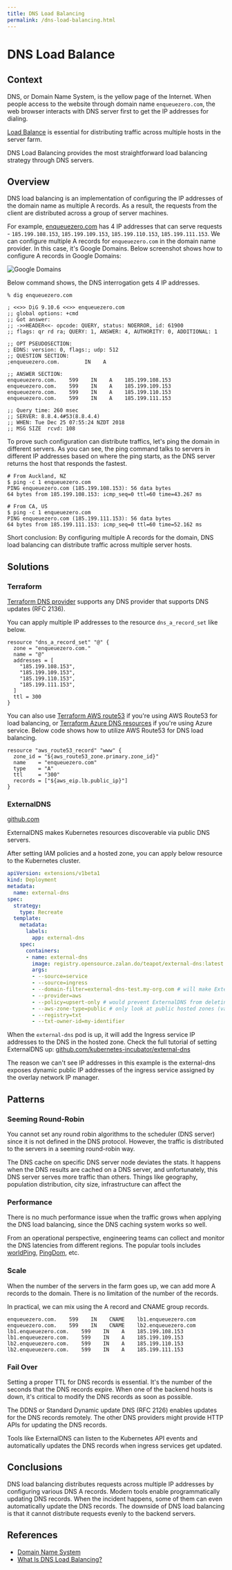 ```yaml
---
title: DNS Load Balancing
permalink: /dns-load-balancing.html
---
```


# DNS Load Balance

## Context

DNS, or Domain Name System, is the yellow page of the Internet. When people access to the website through domain name `enqueuezero.com`, the web browser interacts with DNS server first to get the IP addresses for dialing.

[Load Balance](/load-balance.html) is essential for distributing traffic across multiple hosts in the server farm.

DNS Load Balancing provides the most straightforward load balancing strategy through DNS servers.

## Overview

DNS load balancing is an implementation of configuring the IP addresses of the domain name as multiple A records. As a result, the requests from the client are distributed across a group of server machines.

For example, [enqueuezero.com](https://enqueuezero.com) has 4 IP addresses that can serve requests - `185.199.108.153`, `185.199.109.153`, `185.199.110.153`, `185.199.111.153`. We can configure multiple A records for `enqueuezero.com` in the domain name provider. In this case, it's Google Domains.  Below screenshot shows how to configure A records in Google Domains:

![Google Domains](/static/images/dns-load-balancing-setting.png)

Below command shows, the DNS interrogation gets 4 IP addresses.

```
% dig enqueuezero.com

; <<>> DiG 9.10.6 <<>> enqueuezero.com
;; global options: +cmd
;; Got answer:
;; ->>HEADER<<- opcode: QUERY, status: NOERROR, id: 61900
;; flags: qr rd ra; QUERY: 1, ANSWER: 4, AUTHORITY: 0, ADDITIONAL: 1

;; OPT PSEUDOSECTION:
; EDNS: version: 0, flags:; udp: 512
;; QUESTION SECTION:
;enqueuezero.com.        IN    A

;; ANSWER SECTION:
enqueuezero.com.    599    IN    A    185.199.108.153
enqueuezero.com.    599    IN    A    185.199.109.153
enqueuezero.com.    599    IN    A    185.199.110.153
enqueuezero.com.    599    IN    A    185.199.111.153

;; Query time: 260 msec
;; SERVER: 8.8.4.4#53(8.8.4.4)
;; WHEN: Tue Dec 25 07:55:24 NZDT 2018
;; MSG SIZE  rcvd: 108
```

To prove such configuration can distribute traffics, let's ping the domain in different servers. As you can see, the ping command talks to servers in different IP addresses based on where the ping starts, as the DNS server returns the host that responds the fastest.

```
# From Auckland, NZ
$ ping -c 1 enqueuezero.com
PING enqueuezero.com (185.199.108.153): 56 data bytes
64 bytes from 185.199.108.153: icmp_seq=0 ttl=60 time=43.267 ms
```

```
# From CA, US
$ ping -c 1 enqueuezero.com
PING enqueuezero.com (185.199.111.153): 56 data bytes
64 bytes from 185.199.111.153: icmp_seq=0 ttl=60 time=52.162 ms
```

Short conclusion: By configuring multiple A records for the domain, DNS load balancing can distribute traffic across multiple server hosts.

## Solutions

### Terraform

[Terraform DNS provider](https://www.terraform.io/docs/providers/dns/index.html) supports any DNS provider that supports DNS updates (RFC 2136).

You can apply multiple IP addresses to the resource `dns_a_record_set` like below.

```
resource "dns_a_record_set" "@" {
  zone = "enqueuezero.com."
  name = "@"
  addresses = [
    "185.199.108.153",
    "185.199.109.153",
    "185.199.110.153",
    "185.199.111.153",
  ]
  ttl = 300
}
```

You can also use [Terraform AWS route53](https://www.terraform.io/docs/providers/aws/r/route53_record.html) if you're using AWS Route53 for load balancing, or [Terraform Azure DNS resources](https://www.terraform.io/docs/providers/azurerm/r/dns_a_record.html) if you're using Azure service. Below code shows how to utilize AWS Route53 for DNS load balancing.

```
resource "aws_route53_record" "www" {
  zone_id = "${aws_route53_zone.primary.zone_id}"
  name    = "enqueuezero.com"
  type    = "A"
  ttl     = "300"
  records = ["${aws_eip.lb.public_ip}"]
}
```

### ExternalDNS

[github.com](https://github.com/kubernetes-incubator/external-dns)

ExternalDNS makes Kubernetes resources discoverable via public DNS servers.

After setting IAM policies and a hosted zone, you can apply below resource to the Kubernetes cluster.

```yaml
apiVersion: extensions/v1beta1
kind: Deployment
metadata:
  name: external-dns
spec:
  strategy:
    type: Recreate
  template:
    metadata:
      labels:
        app: external-dns
    spec:
      containers:
      - name: external-dns
        image: registry.opensource.zalan.do/teapot/external-dns:latest
        args:
        - --source=service
        - --source=ingress
        - --domain-filter=external-dns-test.my-org.com # will make ExternalDNS see only the hosted zones matching provided domain, omit to process all available hosted zones
        - --provider=aws
        - --policy=upsert-only # would prevent ExternalDNS from deleting any records, omit to enable full synchronization
        - --aws-zone-type=public # only look at public hosted zones (valid values are public, private or no value for both)
        - --registry=txt
        - --txt-owner-id=my-identifier
```

When the `external-dns` pod is up, it will add the Ingress service IP addresses to the DNS in the hosted zone. Check the full tutorial of setting ExternalDNS up: [github.com/kubernetes-incubator/external-dns](https://github.com/kubernetes-incubator/external-dns/blob/master/docs/tutorials/aws.md)

The reason we can't see IP addresses in this example is the external-dns exposes dynamic public IP addresses of the ingress service assigned by the overlay network IP manager.

## Patterns

### Seeming Round-Robin

You cannot set any round robin algorithms to the scheduler (DNS server) since it is not defined in the DNS protocol. However, the traffic is distributed to the servers in a seeming round-robin way.

The DNS cache on specific DNS server node deviates the stats. It happens when the DNS results are cached on a DNS server, and unfortunately, this DNS server serves more traffic than others. Things like geography, population distribution, city size, infrastructure can affect the 

### Performance

There is no much performance issue when the traffic grows when applying the DNS load balancing,
since the DNS caching system works so well.

From an operational perspective, engineering teams can collect and monitor the DNS latencies from different regions. The popular tools includes [worldPing](https://worldping.raintank.io/), [PingDom](https://www.pingdom.com/), etc.

### Scale

When the number of the servers in the farm goes up, we can add more A records to the domain.
There is no limitation of the number of the records.

In practical, we can mix using the A record and CNAME group records.

```
enqueuezero.com.    599    IN    CNAME    lb1.enqueuezero.com
enqueuezero.com.    599    IN    CNAME    lb2.enqueuezero.com
lb1.enqueuezero.com.    599    IN    A    185.199.108.153
lb1.enqueuezero.com.    599    IN    A    185.199.109.153
lb2.enqueuezero.com.    599    IN    A    185.199.110.153
lb2.enqueuezero.com.    599    IN    A    185.199.111.153
```


### Fail Over

Setting a proper TTL for DNS records is essential. It's the number of the seconds that the DNS records expire. When one of the backend hosts is down, it's critical to modify the DNS records as soon as possible.

The DDNS or Standard Dynamic update DNS (RFC 2126) enables updates for the DNS records remotely. The other DNS providers might provide HTTP APIs for updating the DNS records.

Tools like ExternalDNS can listen to the Kubernetes API events and automatically updates the DNS records when ingress services get updated.

## Conclusions

DNS load balancing distributes requests across multiple IP addresses by configuring various DNS A records. Modern tools enable programmatically updating DNS records. When the incident happens, some of them can even automatically update the DNS records. The downside of DNS load balancing is that it cannot distribute requests evenly to the backend servers.

## References

* [Domain Name System](https://en.wikipedia.org/wiki/Domain_Name_System)
* [What Is DNS Load Balancing?](https://www.nginx.com/resources/glossary/dns-load-balancing/)

